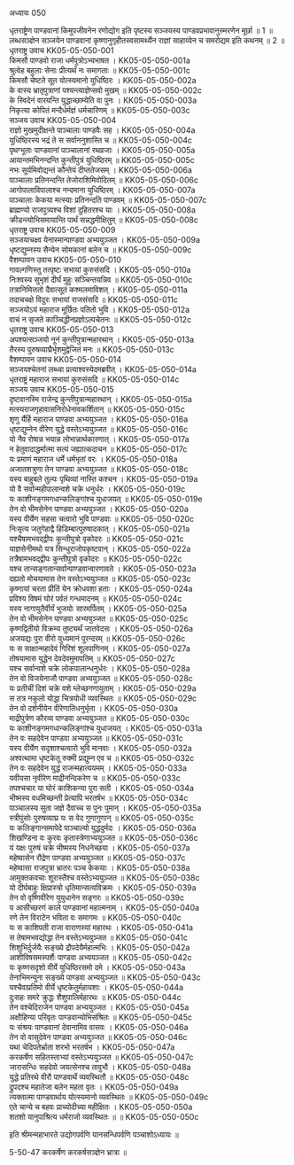 अध्यायः 050

धृतराष्ट्रेण पाण्डवानां किमुपजीवनेन रणोद्योग इति पृष्टस्य सञ्जयस्य पाण्डवप्रभावानुस्मरणेन मूर्छा ॥ 1 ॥ लब्धसञ्ज्ञेन सञ्जयेन पाण्डवानां कृष्णानुगृहीतस्वसामर्थ्येन राज्ञां साहाय्येन च समरोद्यम इति कथनम् ॥ 2 ॥
धृतराष्ट्र उवाच 	KK05-05-050-001  
किमसौ पाण्डवो राजा धर्मपुत्रोऽभ्यभाषत ।	KK05-05-050-001a  
श्रुत्वेह बहुलाः सेनाः प्रीत्यर्थं नः समागताः ॥	KK05-05-050-001c  
किमसौ चेष्टते सूत योत्स्यमानो युधिष्ठिरः ।	KK05-05-050-002a  
के वास्य भ्रातृपुत्राणां पश्यन्त्याज्ञेप्सवो मुखम् ॥	KK05-05-050-002c  
के स्विदेनं वारयन्ति युद्धाच्छाम्येति वा पुनः ।	KK05-05-050-003a  
निकृत्या कोपितं मन्दैर्धर्मज्ञं धर्मचारिणम् ॥	KK05-05-050-003c  
सञ्जय उवाच 	KK05-05-050-004  
राज्ञो मुखमुदीक्षन्ते पाञ्चालाः पाण्डवैः सह ।	KK05-05-050-004a  
युधिष्ठिरस्य भद्रं ते स सर्वाननुशास्ति च ॥	KK05-05-050-004c  
पृथग्भूताः पाण्डवानां पाञ्चालानां रथव्रजाः ।	KK05-05-050-005a  
आयान्तमभिनन्दन्ति कुन्तीपुत्रं युधिष्ठिरम् ॥	KK05-05-050-005c  
नभः सूर्यमिवोद्यन्तं कौन्तेयं दीप्ततेजसम् ।	KK05-05-050-006a  
पाञ्चालाः प्रतिनन्दन्ति तेजोराशिमिवोदितम् ॥	KK05-05-050-006c  
आगोपालाविपालाश्च नन्दमाना युधिष्ठिरम् ।	KK05-05-050-007a  
पाञ्चालाः केकया मत्स्याः प्रतिनन्दति पाण्डवम् ॥	KK05-05-050-007c  
ब्राह्मण्यो राजपुत्र्यश्च विशां दुहितरश्च याः ।	KK05-05-050-008a  
क्रीडन्त्योभिसमायान्ति पार्थं सन्नद्धमीक्षितुम् ॥	KK05-05-050-008c  
धृतराष्ट्र उवाच 	KK05-05-050-009  
सञ्जयाचक्ष्व येनास्मान्पाण्डवा अभ्ययुञ्जत ।	KK05-05-050-009a  
धृष्टद्युम्नस्य सैन्येन सोमकानां बलेन च ॥	KK05-05-050-009c  
वैशम्पायन उवाच 	KK05-05-050-010  
गावल्गणिस्तु तत्पृष्टः सभायां कुरुसंसदि ।	KK05-05-050-010a  
निःश्वस्य सुभृशं दीर्घं मुहुः सञ्चिन्तयन्निव ॥	KK05-05-050-010c  
तत्रानिमित्ततो दैवात्सूतं कश्मलमाविशत् ।	KK05-05-050-011a  
तदाचचक्षे विदुरः सभायां राजसंसदि ॥	KK05-05-050-011c  
सञ्जयोऽयं महाराज मूर्छितः पतितो भुवि ।	KK05-05-050-012a  
वाचं न सृजते काञ्चिद्धीनप्रज्ञोऽल्पचेतनः ॥	KK05-05-050-012c  
धृतराष्ट्र उवाच 	KK05-05-050-013  
अपश्यत्सञ्जयो नूनं कुन्तीपुत्रान्महारथान् ।	KK05-05-050-013a  
तैरस्य पुरुषव्याघ्रैर्भृशमुद्वेजितं मनः ॥	KK05-05-050-013c  
वैशम्पायन उवाच 	KK05-05-050-014  
सञ्जयश्चेतनां लब्ध्वा प्रत्याश्वस्येदमब्रवीत् ।	KK05-05-050-014a  
धृतराष्ट्रं महाराज सभायां कुरुसंसदि ॥	KK05-05-050-014c  
सञ्जय उवाच 	KK05-05-050-015  
दृष्टवानस्मि राजेन्द्र कुन्तीपुत्रान्महारथान् ।	KK05-05-050-015a  
मत्स्यराजगृहावासनिरोधेनावकर्शितान् ॥	KK05-05-050-015c  
शृणु र्यैर्हि महाराज पाण्डवा अभ्ययुञ्जत ।	KK05-05-050-016a  
धृष्टद्युम्नेन वीरेण युद्धे वस्तेऽभ्ययुञ्जत ॥	KK05-05-050-016c  
यो नैव रोषान्न भयान्न लोभान्नार्थकारणात् ।	KK05-05-050-017a  
न हेतुवादाद्धर्मात्मा सत्यं जह्यात्कदाचन ॥	KK05-05-050-017c  
यः प्रमाणं महाराज धर्मे धर्मभृतां वरः ।	KK05-05-050-018a  
अजातशत्रुणा तेन पाण्डवा अभ्ययुञ्जत ॥	KK05-05-050-018c  
यस्य बाहुबले तुल्यः पृथिव्यां नास्ति कश्चन ।	KK05-05-050-019a  
यो वै सर्वान्महीपालान्वशे चक्रे धनुर्धरः ।	KK05-05-050-019c  
यः काशीनङ्गमगधान्कलिङ्गांश्च युधाजयत् ॥	KK05-05-050-019e  
तेन वो भीमसेनेन पाण्डवा अभ्ययुञ्जत ।	KK05-05-050-020a  
यस्य वीर्येण सहसा चत्वारो भुवि पाण्डवाः ॥	KK05-05-050-020c  
निःसृत्य जतुगेहाद्वै हिडिम्बात्पुरुषादकात् ।	KK05-05-050-021a  
यश्चैषामभवद्द्वीपः कुन्तीपुत्रो वृकोदरः ॥	KK05-05-050-021c  
याज्ञसेनीमथो यत्र सिन्धुराजोपकृष्टवान् ।	KK05-05-050-022a  
तत्रैषामभवद्द्वीपः कुन्तीपुत्रो वृकोदरः ॥	KK05-05-050-022c  
यश्च तान्सङ्गतान्सर्वान्पाण्डवान्वारणावते ।	KK05-05-050-023a  
दह्यतो मोचयामास तेन वस्तेऽभ्ययुञ्जत ॥	KK05-05-050-023c  
कृष्णायां चरता प्रीतिं येन क्रोधवशा हताः ।	KK05-05-050-024a  
प्रविश्य विषमं घोरं पर्वतं गन्धमादनम् ॥	KK05-05-050-024c  
यस्य नागायुतैर्वीर्यं भुजयोः सारमर्पितम् ।	KK05-05-050-025a  
तेन वो भीमसेनेन पाण्डवा अभ्ययुञ्जत ॥	KK05-05-050-025c  
कृष्णद्वितीयो विक्रम्य तुष्ट्यर्थं जातवेदसः ।	KK05-05-050-026a  
अजयद्यः पुरा वीरो युध्यमानं पुरन्दरम् ॥	KK05-05-050-026c  
यः स साक्षान्महादेवं गिरिशं शूलपाणिनम् ।	KK05-05-050-027a  
तोषयामास युद्धेन देवदेवमुमापतिम् ॥	KK05-05-050-027c  
यश्च सर्वान्वशे चक्रे लोकपालान्धनुर्धरः ।	KK05-05-050-028a  
तेन वो विजयेनाजौ पाण्डवा अभ्ययुञ्जत ॥	KK05-05-050-028c  
यः प्रतीचीं दिशं चक्रे वशे म्लेच्छगणायुताम् ।	KK05-05-050-029a  
स तत्र नकुलो योद्धा चित्रयोधी व्यवस्थितः ॥	KK05-05-050-029c  
तेन वो दर्शनीयेन वीरेणातिधनुर्भृता ।	KK05-05-050-030a  
माद्रीपुत्रेण कौरव्य पाण्डवा अभ्ययुञ्जत ॥	KK05-05-050-030c  
यः काशीनङ्गमगधान्कलिङ्गांश्च युधाजयत् ।	KK05-05-050-031a  
तेन वः सहदेवेन पाण्डवा अभ्ययुञ्जत ॥	KK05-05-050-031c  
यस्य वीर्येण सदृशाश्चत्वारो भुवि मानवाः ।	KK05-05-050-032a  
अश्वत्थामा धृष्टकेतू रुक्मी प्रद्युम्न एव च ॥	KK05-05-050-032c  
तेन वः सहदेवेन युद्धं राजन्महात्ययमम् ।	KK05-05-050-033a  
यवीयसा नृवीरेण माद्रीनन्दिकरेण च ॥	KK05-05-050-033c  
तपश्चचार या घोरं काशिकन्या पुरा सती ।	KK05-05-050-034a  
भीष्मस्य वधमिच्छन्ती प्रेत्यापि भरतर्षभ ॥	KK05-05-050-034c  
पाञ्चालस्य सुता जज्ञे दैवाच्च स पुनः पुमान् ।	KK05-05-050-035a  
स्त्रीपुंसोः पुरुषव्याघ्र यः स वेद गुणागुणान् ॥	KK05-05-050-035c  
यः कलिङ्गान्समापेदे पाञ्चाल्यो युद्धदुर्मदः ।	KK05-05-050-036a  
शिखण्डिना वः कुरवः कृतास्त्रेणाभ्ययुञ्जत ॥	KK05-05-050-036c  
यं यक्षः पुरुषं चक्रे भीष्मस्य निधनेच्छया ।	KK05-05-050-037a  
महेष्वासेन रौद्रेण पाण्डवा अभ्ययुञ्जत ॥	KK05-05-050-037c  
महेष्वासा राजपुत्रा भ्रातरः पञ्च केकयाः ।	KK05-05-050-038a  
आमुक्तकवचाः शूरास्तैश्च वस्तेऽभ्ययुञ्जत ॥	KK05-05-050-038c  
यो दीर्घबाहुः क्षिप्रास्त्रो धृतिमान्सत्यविक्रमः ।	KK05-05-050-039a  
तेन वो वृष्णिवीरेण युयुधानेन सङ्गरः ॥	KK05-05-050-039c  
य आसीच्छरणं काले पाण्डवानां महात्मनाम् ।	KK05-05-050-040a  
रणे तेन विराटेन भविता वः समागमः ॥	KK05-05-050-040c  
यः स काशिपती राजा वाराणस्यां महारथः ।	KK05-05-050-041a  
स तेषामभवद्योद्धा तेन वस्तेऽभ्ययुञ्जत ॥	KK05-05-050-041c  
शिशुभिर्दुर्जयैः सङ्ख्ये द्रौपदेयैर्महात्मभिः ।	KK05-05-050-042a  
आशीविषसमस्पर्शैः पाण्डवा अभ्ययञ्जत ॥	KK05-05-050-042c  
यः कृष्णसदृशो वीर्ये युधिष्ठिरसमो दमे ।	KK05-05-050-043a  
तेनाभिमन्युना सङ्ख्ये पाण्डवा अभ्ययुञ्जत ॥	KK05-05-050-043c  
यश्चैवाप्रतिमो वीर्ये धृष्टकेतुर्महायशाः ।	KK05-05-050-044a  
दुःसहः समरे क्रुद्धः शैशुपालिर्महारथः ॥	KK05-05-050-044c  
तेन वश्चेदिराजेन पाण्डवा अभ्ययुञ्जत ।	KK05-05-050-045a  
अक्षौहिण्या परिवृतः पाण्डवान्योभिसंश्रितः ॥	KK05-05-050-045c  
यः संश्रयः पाण्डवानां देवानामिव वासवः ।	KK05-05-050-046a  
तेन वो वासुदेवेन पाण्डवा अभ्ययुञ्जत ॥	KK05-05-050-046c  
यथा चेदिपतेर्भ्राता शरभो भरतर्षभ ।	KK05-05-050-047a  
करकर्षेण सहितस्ताभ्यां वस्तेऽभ्ययुञ्जत ॥	KK05-05-050-047c  
जारासन्धिः सहदेवो जयत्सेनश्च तावुभौ ।	KK05-05-050-048a  
युद्धे प्रतिरथे वीरौ पाण्डवार्थे व्यवस्थितौ ॥	KK05-05-050-048c  
द्रुपदश्च महातेजा बलेन महता वृतः ।	KK05-05-050-049a  
त्यक्तात्मा पाण्डवार्थाय योत्स्यमानो व्यवस्थितः ॥	KK05-05-050-049c  
एते चान्ये च बहवः प्राच्योदीच्या महीक्षितः ।	KK05-05-050-050a  
शतशो यानुपाश्रित्य धर्मराजो व्यवस्थितः ॥ ॥	KK05-05-050-050c  

इति श्रीमन्महाभारते उद्योगपर्वणि यानसन्धिपर्वणि पञ्चाशोऽध्यायः ॥

5-50-47 करकर्षेण करकर्षसञ्ज्ञेन भ्रात्रा ॥
